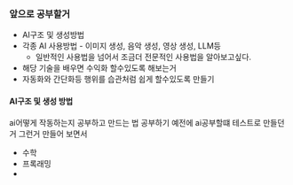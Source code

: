 ### 앞으로 공부할거
- AI구조 및 생성방법
- 각종 AI 사용방법 - 이미지 생성, 음악 생성, 영상 생성, LLM등
	- 일반적인 사용법을 넘어서 조금더 전문적인 사용법을 알아보고싶다.
- 해당 기술을 배우면 수익화 할수있도록 해보는거
- 자동화와 간단화등 행위를 습관처럼 쉽게 할수있도록 만들기

#### AI구조 및 생성 방법
ai어떻게 작동하는지 공부하고 만드는 법 공부하기
예전에 ai공부할떄 테스트로 만들던거 그런거 만들어 보면서 
- 수학
- 프록래밍
- 